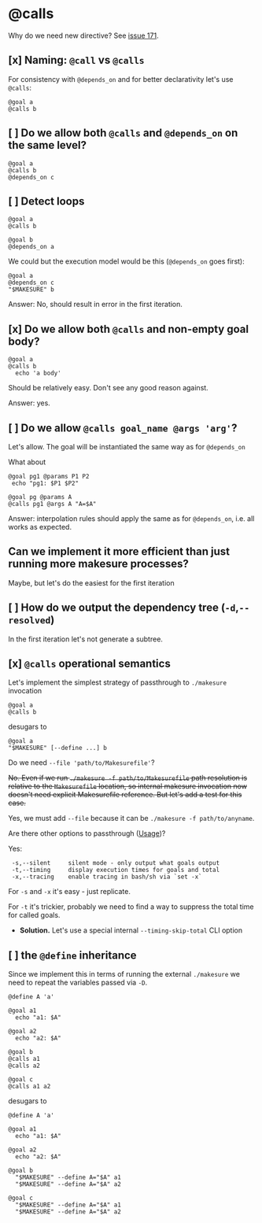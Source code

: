 
# @calls

Why do we need new directive? See [issue 171](https://github.com/xonixx/makesure/issues/171).
       
## [x] Naming: `@call` vs `@calls`

For consistency with `@depends_on` and for better declarativity let's use `@calls`:

```shell
@goal a
@calls b
```

## [ ] Do we allow both `@calls` and `@depends_on` on the same level?
                          
```shell
@goal a
@calls b
@depends_on c
```

## [ ] Detect loops

```shell
@goal a
@calls b

@goal b
@depends_on a
```

We could but the execution model would be this (`@depends_on` goes first):
```shell
@goal a
@depends_on c
"$MAKESURE" b
```

Answer: No, should result in error in the first iteration.

## [x] Do we allow both `@calls` and non-empty goal body?

```shell
@goal a
@calls b
  echo 'a body'
```

Should be relatively easy. Don't see any good reason against.

Answer: yes.

## [ ] Do we allow `@calls goal_name @args 'arg'`?

Let's allow. The goal will be instantiated the same way as for `@depends_on`

What about

```shell
@goal pg1 @params P1 P2
 echo "pg1: $P1 $P2"

@goal pg @params A
@calls pg1 @args A "A=$A"
```

Answer: interpolation rules should apply the same as for `@depends_on`, i.e. all works as expected.

## Can we implement it more efficient than just running more makesure processes?

Maybe, but let's do the easiest for the first iteration

## [ ] How do we output the dependency tree (`-d`,`--resolved`)

In the first iteration let's not generate a subtree. 

## [x] `@calls` operational semantics

Let's implement the simplest strategy of passthrough to `./makesure` invocation

```shell
@goal a
@calls b
```

desugars to

```shell
@goal a
"$MAKESURE" [--define ...] b
```

Do we need `--file 'path/to/Makesurefile'`?

~~No. Even if we run `./makesure -f path/to/Makesurefile` path resolution is relative to the `Makesurefile` location, so internal makesure invocation now doesn't need explicit Makesurefile reference. But let's add a test for this case.~~

Yes, we must add `--file` because it can be `./makesure -f path/to/anyname`.  

Are there other options to passthrough ([Usage](https://makesure.dev/Usage.html))?

Yes:

```
 -s,--silent     silent mode - only output what goals output
 -t,--timing     display execution times for goals and total
 -x,--tracing    enable tracing in bash/sh via `set -x`
```

For `-s` and `-x` it's easy - just replicate.

For `-t` it's trickier, probably we need to find a way to suppress the total time for called goals. 
- **Solution.** Let's use a special internal `--timing-skip-total` CLI option

## [ ] the `@define` inheritance

Since we implement this in terms of running the external `./makesure` we need to repeat the variables passed via `-D`.

```shell
@define A 'a'

@goal a1
  echo "a1: $A"
  
@goal a2
  echo "a2: $A"
  
@goal b
@calls a1 
@calls a2 

@goal c
@calls a1 a2 
```

desugars to 

```shell
@define A 'a'

@goal a1
  echo "a1: $A"
  
@goal a2
  echo "a2: $A"
  
@goal b
  "$MAKESURE" --define A="$A" a1
  "$MAKESURE" --define A="$A" a2
  
@goal c
  "$MAKESURE" --define A="$A" a1
  "$MAKESURE" --define A="$A" a2
```
